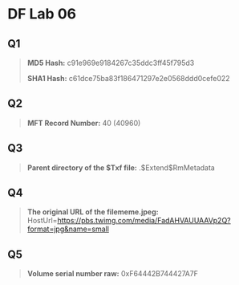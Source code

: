 # DF Lab 06
## Q1

> **MD5 Hash:**
> c91e969e9184267c35ddc3ff45f795d3
>
> **SHA1 Hash:**
> c61dce75ba83f186471297e2e0568ddd0cefe022

## Q2
> **MFT Record Number:** 
> 40 (40960)

## Q3
> **Parent directory of the $Txf file:**
> .\$Extend\$RmMetadata

## Q4
> **The original URL of the filememe.jpeg:**
> HostUrl=https://pbs.twimg.com/media/FadAHVAUUAAVp2Q?format=jpg&name=small

## Q5
>**Volume serial number raw:**
> 0xF64442B744427A7F 
